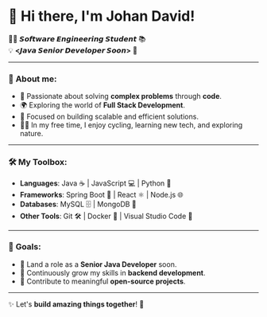 # 👋 Hi there, I'm Johan David!  

👨‍💻 **𝙎𝙤𝙛𝙩𝙬𝙖𝙧𝙚 𝙀𝙣𝙜𝙞𝙣𝙚𝙚𝙧𝙞𝙣𝙜 𝙎𝙩𝙪𝙙𝙚𝙣𝙩** 📚  
💡 **<𝙅𝙖𝙫𝙖 𝙎𝙚𝙣𝙞𝙤𝙧 𝘿𝙚𝙫𝙚𝙡𝙤𝙥𝙚𝙧 𝙎𝙤𝙤𝙣>** 🚀  

---

### 🌟 **About me:**

- 🔧 Passionate about solving **complex problems** through **code**.
- 🌍 Exploring the world of **Full Stack Development**.
- 🎯 Focused on building scalable and efficient solutions.
- 🚴‍♂️ In my free time, I enjoy cycling, learning new tech, and exploring nature.

---

### 🛠️ **My Toolbox:**

- **Languages**: Java ☕ | JavaScript 💻 | Python 🐍  
- **Frameworks**: Spring Boot 🌱 | React ⚛️ | Node.js 🌐  
- **Databases**: MySQL 🗄️ | MongoDB 🍃  
- **Other Tools**: Git 🛠️ | Docker 🐳 | Visual Studio Code 📘  

---

### 🎯 **Goals:**

- 💼 Land a role as a **Senior Java Developer** soon.
- 🌱 Continuously grow my skills in **backend development**.
- 🚀 Contribute to meaningful **open-source projects**.

---

✨ Let's **build amazing things together**! 🚀

